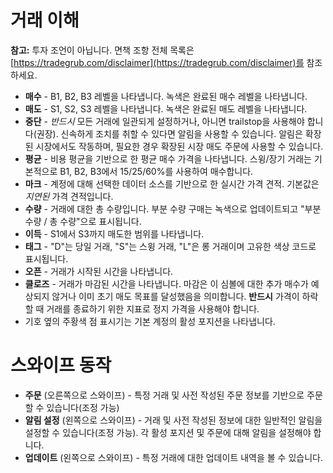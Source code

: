 # **거래 이해**

**참고:** 투자 조언이 아닙니다. 면책 조항 전체 목록은 [https://tradegrub.com/disclaimer](https://tradegrub.com/disclaimer)를 참조하세요.

- **매수** - B1, B2, B3 레벨을 나타냅니다. 녹색은 완료된 매수 레벨을 나타냅니다.
- **매도** - S1, S2, S3 레벨을 나타냅니다. 녹색은 완료된 매도 레벨을 나타냅니다.
- **중단** - *반드시* 모든 거래에 일관되게 설정하거나, 아니면 trailstop을 사용해야 합니다(권장). 신속하게 조치를 취할 수 있다면 알림을 사용할 수 있습니다. 알림은 확장된 시장에서도 작동하며, 필요한 경우 확장된 시장 매도 주문에 사용할 수 있습니다.
- **평균** - 비용 평균을 기반으로 한 평균 매수 가격을 나타냅니다. 스윙/장기 거래는 기본적으로 B1, B2, B3에서 15/25/60%를 사용하여 매수합니다.
- **마크** - 계정에 대해 선택한 데이터 소스를 기반으로 한 실시간 가격 견적. 기본값은 *지연된* 가격 견적입니다.
- **수량** - 거래에 대한 총 수량입니다. 부분 수량 구매는 녹색으로 업데이트되고 "부분 수량 / 총 수량"으로 표시됩니다.
- **이득** - S1에서 S3까지 매도한 범위를 나타냅니다.
- **태그** - "D"는 당일 거래, "S"는 스윙 거래, "L"은 롱 거래이며 고유한 색상 코드로 표시됩니다.
- **오픈** - 거래가 시작된 시간을 나타냅니다.
- **클로즈** - 거래가 마감된 시간을 나타냅니다. 마감은 이 심볼에 대한 추가 매수가 예상되지 않거나 이미 초기 매도 목표를 달성했음을 의미합니다. **반드시** 가격이 하락할 때 거래를 종료하기 위한 지표로 정지 가격을 사용해야 합니다.
- 기호 옆의 주황색 점 표시기는 기본 계정의 활성 포지션을 나타냅니다.

# 스와이프 동작
- **주문** (오른쪽으로 스와이프) - 특정 거래 및 사전 작성된 주문 정보를 기반으로 주문할 수 있습니다(조정 가능)
- **알림 설정** (왼쪽으로 스와이프) - 거래 및 사전 작성된 정보에 대한 일반적인 알림을 설정할 수 있습니다(조정 가능). 각 활성 포지션 및 주문에 대해 알림을 설정해야 합니다.
- **업데이트** (왼쪽으로 스와이프) - 특정 거래에 대한 업데이트 내역을 볼 수 있습니다.

